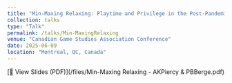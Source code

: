 ```yaml
---
title: "Min-Maxing Relaxing: Playtime and Privilege in the Post-Pandemic"
collection: talks
type: "Talk"
permalink: /talks/Min-MaxingRelaxing
venue: "Canadian Game Studies Association Conference"
date: 2025-06-09
location: "Montreal, QC, Canada"
---
```


[📑 View Slides (PDF)](/files/Min-Maxing Relaxing - AKPiercy & PBBerge.pdf)
